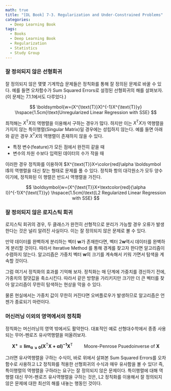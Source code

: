 ```yaml
---
math: true
title: "[DL Book] 7-3. Regularization and Under-Constrained Problems"
categories:
  - Deep Learning Book
tags:
  - Books
  - Deep Learning Book
  - Regularization
  - Statistics
  - Study Group
---
```


### 잘 정의되지 않은 선형회귀
잘 정의되지 않은 몇몇 기계학습 문제들은 정칙화를 통해 잘 정의된 문제로 바꿀 수 있다. 예를 들면 오차함수가 Sum Squared Errors로 설정된 선형회귀의 해를 살펴보자. (이 문제는 7.1.1에서도 다루었다.)

$$
\boldsymbol{w=(X^{\text{T}}X)^{-1}X^{\text{T}}y} \hspace{1.5cm}\text{Unregularized Linear Regression with SSE}
$$

최적해는 $X^{\text{T}}X$의 역행렬을 이용해서 구하는 경우가 많다. 하지만 이는 $X^{\text{T}}X$가 역행렬을 가지지 않는 특이행렬(Singular Matrix)일 경우에는 성립하지 않는다. 예를 들면 아래와 같은 경우 $X^{\text{T}}X$의 역행렬이 존재하지 않을 수 있다.

- 특정 변수(feature)가 모든 점에서 완전히 같을 때
- 변수의 차원 수보다 입력된 데이터의 수가 작을 때

이러한 경우 정칙화를 이용하여 $X^{\text{T}}X+\color{red}\alpha \boldsymbol I$의 역행렬을 대신 찾는 형태로 문제를 풀 수 있다. 정칙화 항의 대각원소가 모두 양수이기에, 정칙화된 이 행렬은 반드시 역행렬을 가진다.

$$
\boldsymbol{w=(X^{\text{T}}X+\textcolor{red}{\alpha I})^{-1}X^{\text{T}}y} \hspace{1.5cm}\text{L2 Regularized Linear Regression with SSE}
$$

### 잘 정의되지 않은 로지스틱 회귀

로지스틱 회귀의 경우, 두 클래스가 완전히 선형적으로 분리가 가능할 경우 오류가 발생한다는 것은 널리 알려진 사실이다. 이는 잘 정의되지 않은 문제로 볼 수 있다.

만약 데이터를 완벽하게 분리하는 벡터 $\boldsymbol w$가 존재한다면, 벡터 $2\boldsymbol w$역시 데이터를 완벽하게 분리할 것이다. 따라서 Iterative Method 를 통해 경계를 찾고자 한다면 알고리즘이 수렴하지 않는다. 알고리즘은 가중치 벡터 $\boldsymbol w$의 크기를 계속해서 키워 가면서 탐색을 계속할 것이다.

그럼 여기서 정칙화의 효과를 기억해 보자. 정칙화는 매 단계에 가중치를 갱신하기 전에, 가중치의 절댓값을 축소시킨다. 따라서 같은 방향을 가리키지만 크기만 더 큰 벡터를 찾아 알고리즘이 무한히 탐색하는 현상을 막을 수 있다.

물론 현실에서는 가중치 값이 무한히 커진다면 오버플로우가 발생하므로 알고리즘은 언젠가 종료되기 마련이다. 

### 머신러닝 이외의 영역에서의 정칙화

정칙화는 머신러닝의 영역 밖에서도 활약한다. 대표적인 예로 선형대수학에서 종종 사용되는 무어-펜로즈 유사역행렬을 떠올려보자.

$$
\boldsymbol{X^{+}=\lim_{\alpha\searrow0}(X^{\text{T}}X+\alpha I)^{-1}X^{\text{T}}} \hspace{1cm} \text{Moore-Penrose Psuedoinverse of } \boldsymbol X
$$

그러면 유사역행렬을 구하는 수식이, 바로 위에서 살펴본 Sum Squared Errors를 오차함수로 사용하고 L2 정칙화를 적용한 선형회귀의 수식과 매우 유사함을 볼 수 있다! 즉, 특이행렬의 역행렬을 구하라는 요구는 잘 정의되지 않은 문제이다. 특이행렬에 대해 역행렬 대신 무어-펜로즈 유사역행렬을 구하는 것은, L2 정칙화를 이용해서 잘 정의되지 않은 문제에 대한 최선의 해를 내놓는 행동인 것이다.